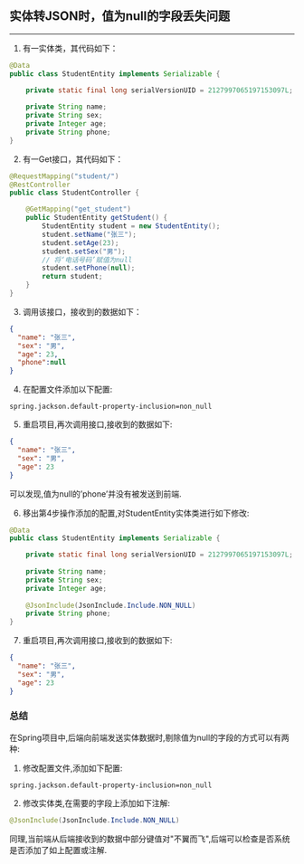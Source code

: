 ## 实体转JSON时，值为null的字段丢失问题

---

1. 有一实体类，其代码如下：

```java
@Data
public class StudentEntity implements Serializable {

    private static final long serialVersionUID = 2127997065197153097L;
    
    private String name;
    private String sex;
    private Integer age;
    private String phone;
}
```

2. 有一Get接口，其代码如下：

```java
@RequestMapping("student/")
@RestController
public class StudentController {

    @GetMapping("get_student")
    public StudentEntity getStudent() {
        StudentEntity student = new StudentEntity();
        student.setName("张三");
        student.setAge(23);
        student.setSex("男");
        // 将‘电话号码’赋值为null
        student.setPhone(null);
        return student;
    }
}
```

3. 调用该接口，接收到的数据如下：

```json
{
  "name": "张三",
  "sex": "男",
  "age": 23,
  "phone":null
}
```

4. 在配置文件添加以下配置:

```properties
spring.jackson.default-property-inclusion=non_null
```

5. 重启项目,再次调用接口,接收到的数据如下:

```json
{
  "name": "张三",
  "sex": "男",
  "age": 23
}
```

可以发现,值为null的’phone’并没有被发送到前端.

6. 移出第4步操作添加的配置,对StudentEntity实体类进行如下修改:

```java
@Data
public class StudentEntity implements Serializable {

    private static final long serialVersionUID = 2127997065197153097L;
    
    private String name;
    private String sex;
    private Integer age;
    
    @JsonInclude(JsonInclude.Include.NON_NULL)
    private String phone;
}
```

7. 重启项目,再次调用接口,接收到的数据如下:

```json
{
  "name": "张三",
  "sex": "男",
  "age": 23
}
```

### 总结

在Spring项目中,后端向前端发送实体数据时,剔除值为null的字段的方式可以有两种:

1. 修改配置文件,添加如下配置:

```properties
spring.jackson.default-property-inclusion=non_null
```

2. 修改实体类,在需要的字段上添加如下注解:

```java
@JsonInclude(JsonInclude.Include.NON_NULL)
```

同理,当前端从后端接收到的数据中部分键值对"不翼而飞",后端可以检查是否系统是否添加了如上配置或注解.